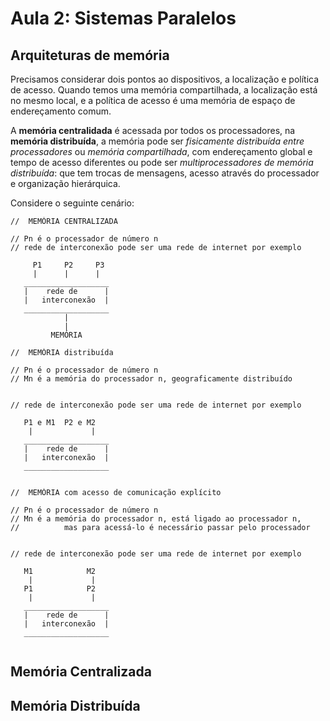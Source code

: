 # Aula 2: Sistemas Paralelos

## Arquiteturas de memória

Precisamos considerar dois pontos ao dispositivos, a localização e política de acesso. Quando temos uma memória compartilhada, a localização está no mesmo local, e a política de acesso é uma memória de espaço de endereçamento comum.

A **memória centralidada** é acessada por todos os processadores, na **memória distribuída**, a memória pode ser *fisicamente distribuída entre processadores* ou *memória compartilhada*, com endereçamento global e tempo de acesso diferentes ou pode ser *multiprocessadores de memória distribuída*: que tem trocas de mensagens, acesso através do processador e organização hierárquica.

Considere o seguinte cenário:

```
//  MEMÓRIA CENTRALIZADA

// Pn é o processador de número n
// rede de interconexão pode ser uma rede de internet por exemplo

     P1     P2     P3
     |      |      |
   ___________________
   |    rede de      |
   |   interconexão  |
   ___________________
            |
            |
         MEMÓRIA 
```
     

```  
//  MEMÓRIA distribuída

// Pn é o processador de número n
// Mn é a memória do processador n, geograficamente distribuído


// rede de interconexão pode ser uma rede de internet por exemplo
	
   P1 e M1  P2 e M2
	|             |
   ___________________
   |    rede de      |
   |   interconexão  |
   ___________________
	
```
  

```  
//  MEMÓRIA com acesso de comunicação explícito

// Pn é o processador de número n
// Mn é a memória do processador n, está ligado ao processador n,
//          mas para acessá-lo é necessário passar pelo processador


// rede de interconexão pode ser uma rede de internet por exemplo

   M1            M2
	|             |	
   P1            P2
	|             |
   ___________________
   |    rede de      |
   |   interconexão  |
   ___________________
	
```


## Memória Centralizada

## Memória Distribuída

